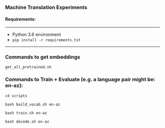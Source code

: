 ### Machine Translation Experiments

#### Requirements:
-------------------------------
* Python 3.6 environment
* ```pip install -r requirements.txt```
-------------------------------

### Commands to get embeddings

```get_all_pretrained.sh```

### Commands to Train + Evaluate (e.g. a language pair might be: en-az):

```cd scripts```

```bash build_vocab.sh en-az```

```bash train.sh en-az```

```bash decode.sh en-az```
